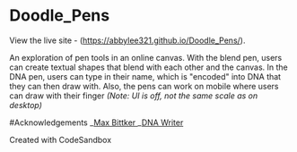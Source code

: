 # Doodle_Pens

View the live site - (https://abbylee321.github.io/Doodle_Pens/).

An exploration of pen tools in an online canvas. With the blend pen, users can create textual shapes that blend with each other and the canvas. In the DNA pen, users can type in their name, which is "encoded" into DNA that they can then draw with. Also, the pens can work on mobile where users can draw with their finger _(Note: UI is off, not the same scale as on desktop)_

#Acknowledgements
_[Max Bittker ](https://maxbittker.com/)
_[DNA Writer](https://earthsciweb.org/js/bio/dna-writer/)

Created with CodeSandbox

